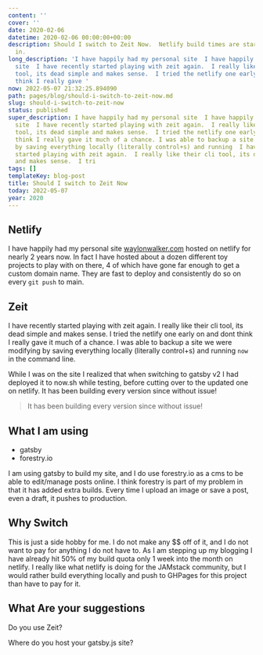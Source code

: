 ```yaml
---
content: ''
cover: ''
date: 2020-02-06
datetime: 2020-02-06 00:00:00+00:00
description: Should I switch to Zeit Now.  Netlify build times are starting to creep
  in.
long_description: 'I have happily had my personal site  I have happily had my personal
  site  I have recently started playing with zeit again.  I really like their cli
  tool, its dead simple and makes sense.  I tried the netlify one early on and dont
  think I really gave '
now: 2022-05-07 21:32:25.894090
path: pages/blog/should-i-switch-to-zeit-now.md
slug: should-i-switch-to-zeit-now
status: published
super_description: I have happily had my personal site  I have happily had my personal
  site  I have recently started playing with zeit again.  I really like their cli
  tool, its dead simple and makes sense.  I tried the netlify one early on and dont
  think I really gave it much of a chance. I was able to backup a site we were modifying
  by saving everything locally (literally control+s) and running  I have recently
  started playing with zeit again.  I really like their cli tool, its dead simple
  and makes sense.  I tri
tags: []
templateKey: blog-post
title: Should I switch to Zeit Now
today: 2022-05-07
year: 2020
---
```


## Netlify

I have happily had my personal site [waylonwalker.com](https://waylonwalker.com) hosted on netlify for nearly 2 years now.  In fact I have hosted about a dozen different toy projects to play with on there, 4 of which have gone far enough to get a custom domain name.  They are fast to deploy and consistently do so on every `git push` to main.


## Zeit

I have recently started playing with zeit again.  I really like their cli tool, its dead simple and makes sense.  I tried the netlify one early on and dont think I really gave it much of a chance. I was able to backup a site we were modifying by saving everything locally (literally control+s) and running `now` in the command line.

While I was on the site I realized that when switching to gatsby v2 I had deployed it to now.sh while testing, before cutting over to the updated one on netlify.  It has been building every version since without issue!

> It has been building every version since without issue!

## What I am using

* gatsby
* forestry.io

I am using gatsby to build my site, and I do use forestry.io as a cms to be able to edit/manage posts online.  I think forestry is part of my problem in that it has added extra builds.  Every time I upload an image or save a post, even a draft, it pushes to production.


## Why Switch

This is just a side hobby for me.  I do not make any $$ off of it, and I do not want to pay for anything I do not have to.  As I am stepping up my blogging I have already hit 50% of my build quota only 1 week into the month on netlify.  I really like what netlify is doing for the JAMstack community, but I would rather build everything locally and push to GHPages for this project than have to pay for it.

## What Are your suggestions

Do you use Zeit?

Where do you host your gatsby.js site?
